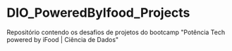 # DIO_PoweredByIfood_Projects
Repositório contendo os desafios de projetos do bootcamp "Potência Tech powered by iFood | Ciência de Dados"
